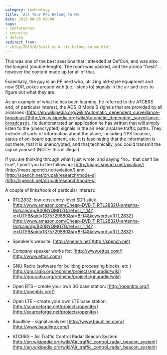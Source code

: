 ```yaml
---
category: technology
title: 'All Your RFz Belong To Me'
date: 2013-08-05 00:00
tags:
- conferences
- security
- defcon
redirect_from:
- /blog/2013/8/5/all-your-rfz-belong-to-me.html
---
```

This was one of the best sessions that I attended at DefCon, and was also the longest (double-length). The room was packed, and the aroma “fresh”... however the content made up for all of that.

Essentially, the guy is an RF nerd who, utilizing old-style equipment and now SDR, pokes around with (i.e. listens to) signals in the air and tries to figure out what they are.

As an example of what he has been learning, he referred to the ATCBRS and, of particular interest, the ADS-B Mode S signals that are provided by all airplanes ([http://en.wikipedia.org/wiki/Automatic_dependent_surveillance-broadcast](http://en.wikipedia.org/wiki/Automatic_dependent_surveillance-broadcast)). He demonstrated an application he has written that will simply listen to the (unencrypted) signals in the air near airplane traffic paths. They include all sorts of information about the plane, including GPS location, status of on-board equipment, etc. It is fascinating that the information is out there, that it is unencrypted, and that,technically, you could transmit the signal yourself (NOTE: this is illegal).

If you are thinking through what I just wrote, and saying “no... that can't be true”, I point you to the following: [http://maps.spench.net/aviation/](http://maps.spench.net/aviation/) and [http://spench.net/drupal/research/mode-s](http://spench.net/drupal/research/mode-s)

A couple of links/tools of particular interest:

* RTL2832: low-cost entry-level SDR stick.
[http://www.amazon.com/Cheap-DVB-T-RTL2832U-antenna-Hotsale/dp/B00BYQMGZG/ref=sr_1_14?ie=UTF8&qid=1375729880&sr=8-14&keywords=RTL2832](http://www.amazon.com/Cheap-DVB-T-RTL2832U-antenna-Hotsale/dp/B00BYQMGZG/ref=sr_1_14?ie=UTF8&qid=1375729880&sr=8-14&keywords=RTL2832)

* Speaker's website: [http://spench.net](http://spench.net)

* Company speaker works for: [http://www.ettus.com/](http://www.ettus.com/)

* GNU Radio (software for building processing blocks, etc.) [http://gnuradio.org/redmine/projects/gnuradio/wiki](http://gnuradio.org/redmine/projects/gnuradio/wiki)

* Open BTS – create your own 3G base station: [http://openbts.org/](http://openbts.org/)

* Open LTE – create your own LTE base station: [http://sourceforge.net/projects/openlte/](http://sourceforge.net/projects/openlte/)

* Baudline – signal analyzer [http://www.baudline.com/](http://www.baudline.com/)

* ATCRBS – Air Traffic Control Radar Beacon System:
[http://en.wikipedia.org/wiki/Air_traffic_control_radar_beacon_system](http://en.wikipedia.org/wiki/Air_traffic_control_radar_beacon_system)
